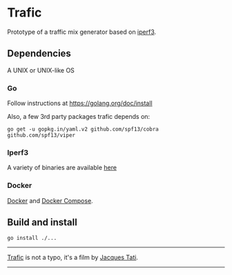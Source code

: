 # Trafic
Prototype of a traffic mix generator based on [iperf3](https://iperf.fr).

## Dependencies

A UNIX or UNIX-like OS

### Go

Follow instructions at https://golang.org/doc/install

Also, a few 3rd party packages trafic depends on:
```
go get -u gopkg.in/yaml.v2 github.com/spf13/cobra github.com/spf13/viper
```

### Iperf3

A variety of binaries are available [here](https://iperf.fr/iperf-download.php)

### Docker

[Docker](https://docs.docker.com/install/) and [Docker Compose](https://docs.docker.com/compose/install/).

## Build and install

```
go install ./...
```

***

[Trafic](https://en.wikipedia.org/wiki/Trafic) is not a typo, it's a film by [Jacques Tati](https://en.wikipedia.org/wiki/Jacques_Tati).

***
